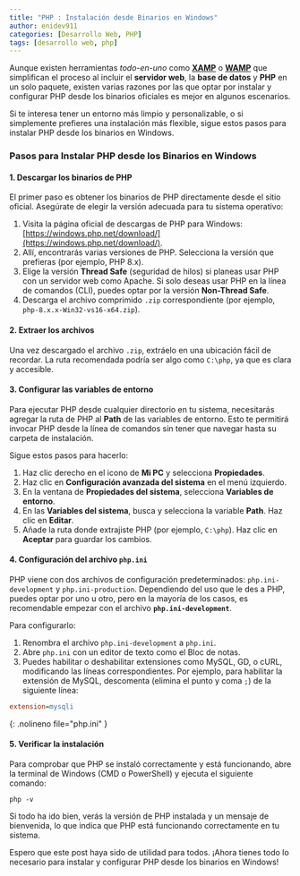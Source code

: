 ```yaml
---
title: "PHP : Instalación desde Binarios en Windows"
author: enidev911
categories: [Desarrollo Web, PHP]
tags: [desarrollo web, php]
---
```


Aunque existen herramientas _todo-en-uno_ como [**XAMP**](https://www.apachefriends.org/es/index.html) o [**WAMP**](https://www.wampserver.com/en/) que simplifican el proceso al incluir el **servidor web**, la **base de datos** y **PHP** en un solo paquete, existen varias razones por las que optar por instalar y configurar PHP desde los binarios oficiales es mejor en algunos escenarios.

Si te interesa tener un entorno más limpio y personalizable, o si simplemente prefieres una instalación más flexible, sigue estos pasos para instalar PHP desde los binarios en Windows.

### Pasos para Instalar PHP desde los Binarios en Windows

#### 1. Descargar los binarios de PHP

El primer paso es obtener los binarios de PHP directamente desde el sitio oficial. Asegúrate de elegir la versión adecuada para tu sistema operativo:

1. Visita la página oficial de descargas de PHP para Windows: [https://windows.php.net/download/](https://windows.php.net/download/).
2. Allí, encontrarás varias versiones de PHP. Selecciona la versión que prefieras (por ejemplo, PHP 8.x).
3. Elige la versión **Thread Safe** (seguridad de hilos) si planeas usar PHP con un servidor web como Apache. Si solo deseas usar PHP en la línea de comandos (CLI), puedes optar por la versión **Non-Thread Safe**.
4. Descarga el archivo comprimido `.zip` correspondiente (por ejemplo, `php-8.x.x-Win32-vs16-x64.zip`).

#### 2. Extraer los archivos

Una vez descargado el archivo `.zip`, extráelo en una ubicación fácil de recordar. La ruta recomendada podría ser algo como `C:\php`, ya que es clara y accesible.

#### 3. Configurar las variables de entorno

Para ejecutar PHP desde cualquier directorio en tu sistema, necesitarás agregar la ruta de PHP al **Path** de las variables de entorno. Esto te permitirá invocar PHP desde la línea de comandos sin tener que navegar hasta su carpeta de instalación.

Sigue estos pasos para hacerlo:

1. Haz clic derecho en el icono de **Mi PC** y selecciona **Propiedades**.
2. Haz clic en **Configuración avanzada del sistema** en el menú izquierdo.
3. En la ventana de **Propiedades del sistema**, selecciona **Variables de entorno**.
4. En las **Variables del sistema**, busca y selecciona la variable **Path**. Haz clic en **Editar**.
5. Añade la ruta donde extrajiste PHP (por ejemplo, `C:\php`). Haz clic en **Aceptar** para guardar los cambios.

#### 4. Configuración del archivo `php.ini`

PHP viene con dos archivos de configuración predeterminados: `php.ini-development` y `php.ini-production`. Dependiendo del uso que le des a PHP, puedes optar por uno u otro, pero en la mayoría de los casos, es recomendable empezar con el archivo **`php.ini-development`**.

Para configurarlo:

1. Renombra el archivo `php.ini-development` a `php.ini`.
2. Abre `php.ini` con un editor de texto como el Bloc de notas.
3. Puedes habilitar o deshabilitar extensiones como MySQL, GD, o cURL, modificando las líneas correspondientes. Por ejemplo, para habilitar la extensión de MySQL, descomenta (elimina el punto y coma `;`) de la siguiente línea:

```ini
extension=mysqli
```
{: .nolineno file="php.ini" }

#### 5. Verificar la instalación

Para comprobar que PHP se instaló correctamente y está funcionando, abre la terminal de Windows (CMD o PowerShell) y ejecuta el siguiente comando:

```console
php -v
```

Si todo ha ido bien, verás la versión de PHP instalada y un mensaje de bienvenida, lo que indica que PHP está funcionando correctamente en tu sistema.

Espero que este post haya sido de utilidad para todos. ¡Ahora tienes todo lo necesario para instalar y configurar PHP desde los binarios en Windows!
